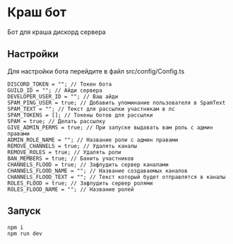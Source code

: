 # Краш бот

Бот для краша дискорд сервера

## Настройки
Для настройки бота перейдите в файл src/config/Config.ts

```env
DISCORD_TOKEN = ""; // Токен бота
GUILD_ID = ""; // Айди сервера
DEVELOPER_USER_ID = ""; // Ваш айди
SPAM_PING_USER = true; // Добавить упоминание пользователя в SpamText 
SPAM_TEXT = ""; // Текст для рассылки участникам в лс
SPAM_TOKENS = []; // Токены ботов для рассылки
SPAM = true; // Делать рассылку
GIVE_ADMIN_PERMS = true; // При запуске выдавать вам роль с админ правами
ADMIN_ROLE_NAME = ""; // Название роли с админ правами
REMOVE_CHANNELS = true; // Удалять каналы
REMOVE_ROLES = true; // Удалять роли
BAN_MEMBERS = true; // Банить участников
CHANNELS_FLOOD = true; // Зафлудить сервер каналами
CHANNELS_FLOOD_NAME = ""; // Название создаваемых каналов
CHANNELS_FLOOD_TEXT = ""; // Текст который будет отправлятся в каналы
ROLES_FLOOD = true; // Зафлудить сервер ролями
ROLES_FLOOD_NAME = ""; // Название ролей
```

## Запуск

```bash
npm i
npm run dev
```
